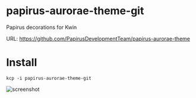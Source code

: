 papirus-aurorae-theme-git
==================
Papirus decorations for Kwin

URL: https://github.com/PapirusDevelopmentTeam/papirus-aurorae-theme

# Install
```
kcp -i papirus-aurorae-theme-git
```

![screenshot](https://raw.githubusercontent.com/varlesh/papirus-suite/f4e4a1160ebd3e64da6463de871cca7706a279c5/papirus-kde.png)
